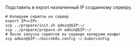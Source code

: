 Подставить в export назначенный IP созданному серверу.
```
# Копируем скрипты на сервер
export IP=<IP>
scp ../prepare/init.sh admin@$IP:~/
scp ../prepare/prepare.sh admin@$IP:~/
# После запуска скриптов на сервере копируем конфиг
scp admin@$IP:~/microk8s.config ~/.kube/config
```

